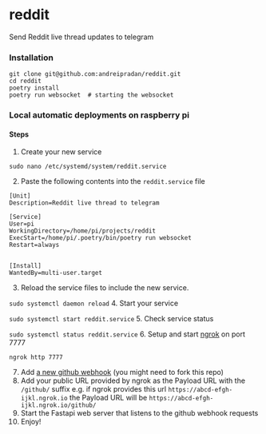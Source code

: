 # reddit
Send Reddit live thread updates to telegram

### Installation
```
git clone git@github.com:andreipradan/reddit.git
cd reddit
poetry install
poetry run websocket  # starting the websocket
```

### Local automatic deployments on raspberry pi

#### Steps
1. Create your new service
```
sudo nano /etc/systemd/system/reddit.service
```

2. Paste the following contents into the `reddit.service` file
```
[Unit]
Description=Reddit live thread to telegram

[Service]
User=pi
WorkingDirectory=/home/pi/projects/reddit
ExecStart=/home/pi/.poetry/bin/poetry run websocket
Restart=always


[Install]
WantedBy=multi-user.target
```

3. Reload the service files to include the new service.

`sudo systemctl daemon reload`
4. Start your service

`sudo systemctl start reddit.service`
5. Check service status

`sudo systemctl status reddit.service`
6. Setup and start [ngrok](https://ngrok.com/) on port 7777

`ngrok http 7777`

7. Add [a new github webhook](https://github.com/andreipradan/reddit/settings/hooks/) (you might need to fork this repo)
8. Add your public URL provided by ngrok as the Payload URL with the `/github/` suffix
e.g. if ngrok provides this url `https://abcd-efgh-ijkl.ngrok.io` the Payload URL will be `https://abcd-efgh-ijkl.ngrok.io/github/`
9. Start the Fastapi web server that listens to the github webhook requests
10. Enjoy!
